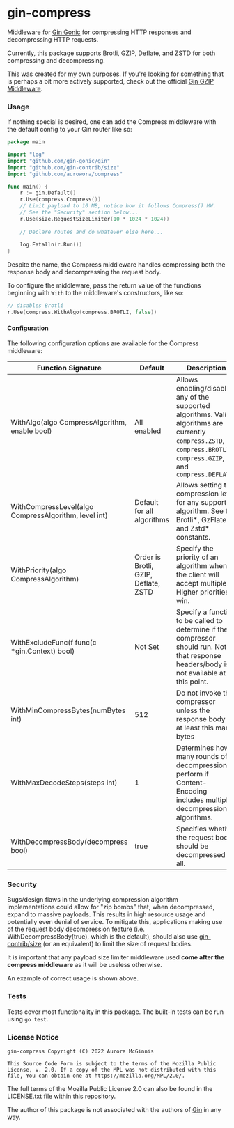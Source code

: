 # gin-compress

Middleware for [Gin Gonic](https://github.com/gin-gonic/gin) for compressing HTTP responses
and decompressing HTTP requests.

Currently, this package supports Brotli, GZIP, Deflate, and ZSTD for both compressing and decompressing.

This was created for my own purposes. If you're looking for something that is perhaps a bit more actively supported,
check out the official [Gin GZIP Middleware](https://github.com/gin-contrib/gzip).

### Usage

If nothing special is desired, one can add the Compress middleware with the default 
config to your Gin router like so:

```go
package main

import "log"
import "github.com/gin-gonic/gin" 
import "github.com/gin-contrib/size"
import "github.com/aurowora/compress"

func main() {
	r := gin.Default()
	r.Use(compress.Compress())
	// Limit payload to 10 MB, notice how it follows Compress() MW.
	// See the "Security" section below...
	r.Use(size.RequestSizeLimiter(10 * 1024 * 1024)) 
	
	// Declare routes and do whatever else here...
	
	log.Fatalln(r.Run())
}
```

Despite the name, the Compress middleware handles compressing both the response body and decompressing the request body.

To configure the middleware, pass the return value of the functions beginning with `With` 
to the middleware's constructors, like so:

```go
// disables Brotli
r.Use(compress.WithAlgo(compress.BROTLI, false))
```

#### Configuration

The following configuration options are available for the Compress middleware:

| Function Signature                                                           | Default                              | Description                                                                                                                                                           |
|------------------------------------------------------------------------------|--------------------------------------|-----------------------------------------------------------------------------------------------------------------------------------------------------------------------|
| WithAlgo(algo CompressAlgorithm, enable bool) | All enabled                          | Allows enabling/disabling any of the supported algorithms. Valid algorithms are currently `compress.ZSTD`, `compress.BROTLI`, `compress.GZIP`, and `compress.DEFLATE` |
| WithCompressLevel(algo CompressAlgorithm, level int)                         | Default for all algorithms           | Allows setting the compression level for any supported algorithm. See the Brotli*, GzFlate*, and Zstd* constants.                                                     |
| WithPriority(algo CompressAlgorithm)                                         | Order is Brotli, GZIP, Deflate, ZSTD | Specify the priority of an algorithm when the client will accept multiple. Higher priorities win.                                                                     |
| WithExcludeFunc(f func(c *gin.Context) bool)                                 | Not Set                              | Specify a function to be called to determine if the compressor should run. Note that response headers/body is not available at this point.                            |
| WithMinCompressBytes(numBytes int)                                           | 512                                  | Do not invoke the compressor unless the response body is at least this many bytes                                                                                     |
| WithMaxDecodeSteps(steps int)                                                | 1                                    | Determines how many rounds of decompression to perform if Content-Encoding includes multiple decompression algorithms.                                                |
| WithDecompressBody(decompress bool)                                          | true                                 | Specifies whether the request body should be decompressed at all.                                                                                                     |

### Security

Bugs/design flaws in the underlying compression algorithm implementations could allow for "zip bombs" that, when
decompressed, expand to massive payloads. This results in high resource usage
and potentially even denial of service. To mitigate this, applications making use of the request body decompression feature
(i.e. WithDecompressBody(true), which is the default), should also use [gin-contrib/size](https://github.com/gin-contrib/size)
(or an equivalent) to limit the size of request bodies.

It is important that any payload size limiter middleware used **come after the compress middleware** as it will be useless otherwise.

An example of correct usage is shown above.

### Tests

Tests cover most functionality in this package. The built-in tests can be run using `go test`.

### License Notice

```
gin-compress Copyright (C) 2022 Aurora McGinnis

This Source Code Form is subject to the terms of the Mozilla Public
License, v. 2.0. If a copy of the MPL was not distributed with this
file, You can obtain one at https://mozilla.org/MPL/2.0/.
```

The full terms of the Mozilla Public License 2.0 can also be 
found in the LICENSE.txt file within this repository.

The author of this package is not associated with the authors of [Gin](https://github.com/gin-gonic/gin) in any way.